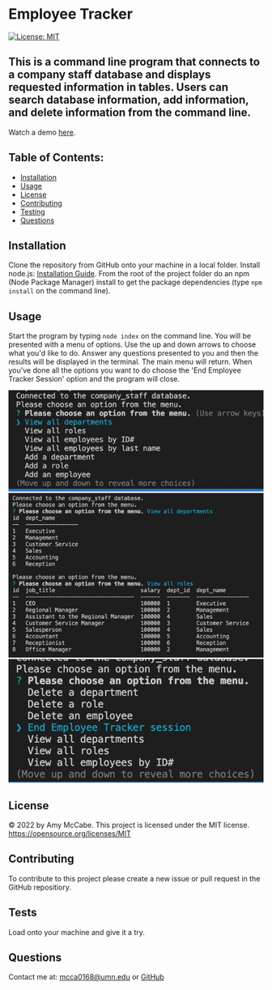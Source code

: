 # Employee Tracker
[![License: MIT](https://img.shields.io/badge/License-MIT-yellow.svg)](https://opensource.org/licenses/MIT)
## This is a command line program that connects to a company staff database and displays requested information in tables. Users can search database information, add information, and delete information from the command line. 

Watch a demo [here](https://drive.google.com/file/d/1eY53Ts_SpbI8EfKOuU5_KY3YrN5s2ONN/view?usp=sharing).

## Table of Contents:
- [Installation](#installation)
- [Usage](#usage)
- [License](#license)
- [Contributing](#contributing)
- [Testing](#tests)
- [Questions](#questions)
## Installation 
Clone the repository from GitHub onto your machine in a local folder. Install node.js: [Installation Guide](https://coding-boot-camp.github.io/full-stack/nodejs/how-to-install-nodejs). From the root of the project folder do an npm (Node Package Manager) install to get the package dependencies (type `npm install` on the command line).  
## Usage 
Start the program by typing `node index` on the command line. You will be presented with a menu of options. Use the up and down arrows to choose what you'd like to do. Answer any questions presented to you and then the results will be displayed in the terminal. The main menu will return. When you've done all the options you want to do choose the 'End Employee Tracker Session' option and the program will close.

![Screenshot2](./assets/Screen%20Shot%202022-07-20%20at%208.45.11%20PM%20Medium.jpeg)
![Screenshot1](./assets/Screen%20Shot%202022-07-20%20at%208.44.26%20PM%20Medium.jpeg)
![Screenshot3](./assets/Screen%20Shot%202022-07-20%20at%208.45.37%20PM%20Medium.jpeg)


## License 
&copy; 2022 by Amy McCabe. 
This project is licensed under the MIT license.
https://opensource.org/licenses/MIT  
## Contributing 
To contribute to this project please create a new issue or pull request in the GitHub repositiory. 
## Tests 
Load onto your machine and give it a try.
## Questions 
Contact me at: [mcca0168@umn.edu](mailto:mcca0168@umn.edu) or [GitHub](https://github.com/McAmy2001/)
